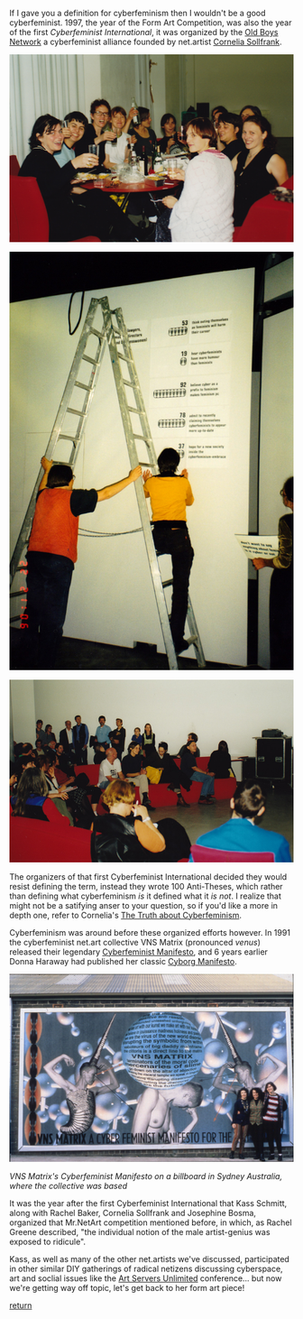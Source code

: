 If I gave you a definition for cyberfeminism then I wouldn't be a good cyberfeminist. 1997, the year of the Form Art Competition, was also the year of the first <i>Cyberfeminist International</i>, it was organized by the <a href="https://www.obn.org/" target="_blank">Old Boys Network</a> a cyberfeminist alliance founded by net.artist <a href="http://www.artwarez.org/cv.0.html" target="_blank">Cornelia Sollfrank</a>.

![Cyberfeminist-International-1](images/cyberfeminist-international.jpg)

![Cyberfeminist-International-2](images/cyberfeminist-international-2.jpg)

![Cyberfeminist-International-3](images/cyberfeminist-international-3.jpg)

The organizers of that first Cyberfeminist International decided they would resist defining the term, instead they wrote 100 Anti-Theses, which rather than defining what cyberfeminism <i>is</i> it defined what it <i>is not</i>. I realize that might not be a satifying anser to your question, so if you'd like a more in depth one, refer to Cornelia's <a href="https://www.obn.org/reading_room/writings/html/truth.html" target="_blank">The Truth about Cyberfeminism</a>.

Cyberfeminism was around before these organized efforts however. In 1991 the cyberfeminist net.art collective VNS Matrix (pronounced <i>venus</i>) released their legendary <a href="https://anthology.rhizome.org/a-cyber-feminist-manifesto-for-the-21st-century" target="_blank">Cyberfeminist Manifesto</a>, and 6 years earlier Donna Haraway had published her classic <a href="https://en.wikipedia.org/wiki/A_Cyborg_Manifesto" target="_blank">Cyborg Manifesto</a>.

![vns-matrix](images/vns-matrix.jpg)

*VNS Matrix's Cyberfeminist Manifesto on a billboard in Sydney Australia, where the collective was based*

It was the year after the first Cyberfeminist International that Kass Schmitt, along with Rachel Baker, Cornelia Sollfrank and Josephine Bosma, organized that Mr.NetArt competition mentioned before, in which, as Rachel Greene described, "the individual notion of the male artist-genius was exposed to ridicule".

Kass, as well as many of the other net.artists we've discussed, participated in other similar DIY gatherings of radical netizens discussing cyberspace, art and soclial issues like the <a href="https://archive.org/details/ArtServersUnlimiteddocumentaryvideo" target="_blank">Art Servers Unlimited</a> conference... but now we're getting way off topic, let's get back to her form art piece!

[return](README.md)
